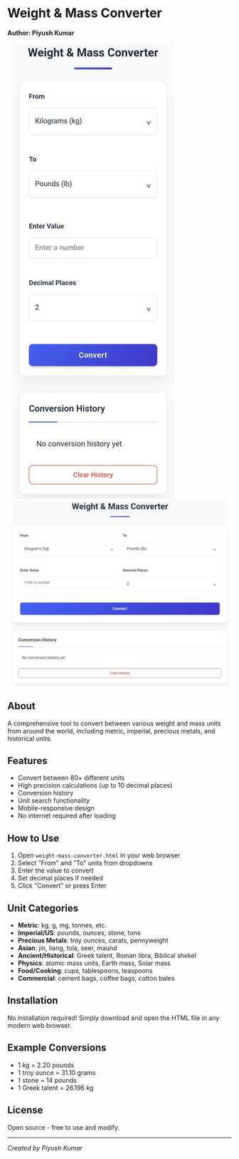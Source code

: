 # Weight & Mass Converter

**Author: Piyush Kumar**

![Weight Converter](https://github.com/piyush-kumar499/Converter-tools/blob/9ff156e722666fc4436d49d040dd201e94efa96d/Weight%20and%20Mass%20Converter/IMG_20250730_082827.jpg)
![Weight Converter](https://github.com/piyush-kumar499/Converter-tools/blob/9ff156e722666fc4436d49d040dd201e94efa96d/Weight%20and%20Mass%20Converter/Screenshot_2025-07-30-08-28-53-77_40deb401b9ffe8e1df2f1cc5ba480b12.jpg)

## About

A comprehensive tool to convert between various weight and mass units from around the world, including metric, imperial, precious metals, and historical units.

## Features

- Convert between 80+ different units
- High precision calculations (up to 10 decimal places)
- Conversion history
- Unit search functionality
- Mobile-responsive design
- No internet required after loading

## How to Use

1. Open `weight-mass-converter.html` in your web browser
2. Select "From" and "To" units from dropdowns
3. Enter the value to convert
4. Set decimal places if needed
5. Click "Convert" or press Enter

## Unit Categories

- **Metric**: kg, g, mg, tonnes, etc.
- **Imperial/US**: pounds, ounces, stone, tons
- **Precious Metals**: troy ounces, carats, pennyweight
- **Asian**: jin, liang, tola, seer, maund
- **Ancient/Historical**: Greek talent, Roman libra, Biblical shekel
- **Physics**: atomic mass units, Earth mass, Solar mass
- **Food/Cooking**: cups, tablespoons, teaspoons
- **Commercial**: cement bags, coffee bags, cotton bales

## Installation

No installation required! Simply download and open the HTML file in any modern web browser.

## Example Conversions

- 1 kg = 2.20 pounds
- 1 troy ounce = 31.10 grams
- 1 stone = 14 pounds
- 1 Greek talent = 26.196 kg

## License

Open source - free to use and modify.

---
*Created by Piyush Kumar*
